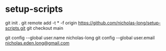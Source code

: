 # setup-scripts
git init .
git remote add -t \* -f origin https://github.com/nicholas-long/setup-scripts.git
git checkout main

git config --global user.name nicholas-long
git config --global user.email nicholas.eden.long@gmail.com

